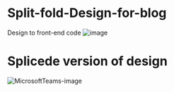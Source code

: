 # Split-fold-Design-for-blog
Design to front-end code
![image](https://user-images.githubusercontent.com/39098393/211013437-6dc275fc-5cd8-4caa-ae92-cd54e99ec278.png)

# Splicede version of design
![MicrosoftTeams-image](https://user-images.githubusercontent.com/39098393/211013697-47091add-fb7d-45b4-87de-c8c4cbcf7ee1.png)
